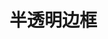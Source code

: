 # 半透明边框

<vuep template="#demo1"></vuep>

<script v-pre type="text/x-template" id="demo1">
<style>
  main{
    width: 100%;
    padding: 100px;
    display: flex;
    background: #4fc08d;
  }
  div{
    margin: auto;
    border: 10px solid hsla(0, 0%, 100%, .5);
    background: white;
    background-clip: padding-box;
    padding: 12px;
  }
</style>

<template>
  <main>
    <div>
      semi-transparent borders?<br>
      semi-transparent borders?<br>
      semi-transparent borders?<br>
      Pretty pleaseå<br>
    </div>
  </main>
</template>

<script>  
</script>
</script>
